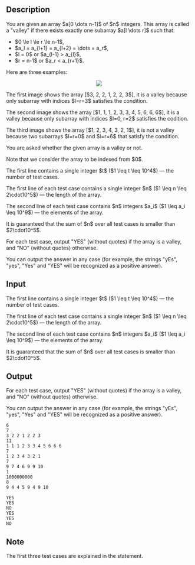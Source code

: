 ## Description

<div><p>You are given an array $a[0 \dots n-1]$ of $n$ integers. This array is called a "<span class="tex-font-style-it">valley</span>" if there exists <span class="tex-font-style-bf">exactly one</span> subarray $a[l \dots r]$ such that:</p><ul> <li> $0 \le l \le r \le n-1$, </li><li> $a_l = a_{l+1} = a_{l+2} = \dots = a_r$, </li><li> $l = 0$ or $a_{l-1} &gt; a_{l}$, </li><li> $r = n-1$ or $a_r &lt; a_{r+1}$. </li></ul><p>Here are three examples:</p><center> <img class="tex-graphics" src="file://f4VtgnuS.png" style="max-width: 100.0%;max-height: 100.0%;"> </center><p>The first image shows the array [$3, 2, 2, 1, 2, 2, 3$], it <span class="tex-font-style-bf">is a valley</span> because only subarray with indices $l=r=3$ satisfies the condition.</p><p>The second image shows the array [$1, 1, 1, 2, 3, 3, 4, 5, 6, 6, 6$], it <span class="tex-font-style-bf">is a valley</span> because only subarray with indices $l=0, r=2$ satisfies the codition.</p><p>The third image shows the array [$1, 2, 3, 4, 3, 2, 1$], it <span class="tex-font-style-bf">is not a valley</span> because two subarrays $l=r=0$ and $l=r=6$ that satisfy the condition.</p><p>You are asked whether the given array is a valley or not.</p><p><span class="tex-font-style-it">Note that we consider the array to be indexed from $0$.</span></p></div><div class="input-specification"><p>The first line contains a single integer $t$ ($1 \leq t \leq 10^4$)&nbsp;— the number of test cases.</p><p>The first line of each test case contains a single integer $n$ ($1 \leq n \leq 2\cdot10^5$)&nbsp;— the length of the array.</p><p>The second line of each test case contains $n$ integers $a_i$ ($1 \leq a_i \leq 10^9$)&nbsp;— the elements of the array.</p><p>It is guaranteed that the sum of $n$ over all test cases is smaller than $2\cdot10^5$.</p></div><div class="output-specification"><p>For each test case, output "<span class="tex-font-style-tt">YES</span>" (without quotes) if the array is a valley, and "<span class="tex-font-style-tt">NO</span>" (without quotes) otherwise.</p><p>You can output the answer in any case (for example, the strings "<span class="tex-font-style-tt">yEs</span>", "<span class="tex-font-style-tt">yes</span>", "<span class="tex-font-style-tt">Yes</span>" and "<span class="tex-font-style-tt">YES</span>" will be recognized as a positive answer).</p></div>

## Input

<p>The first line contains a single integer $t$ ($1 \leq t \leq 10^4$)&nbsp;— the number of test cases.</p><p>The first line of each test case contains a single integer $n$ ($1 \leq n \leq 2\cdot10^5$)&nbsp;— the length of the array.</p><p>The second line of each test case contains $n$ integers $a_i$ ($1 \leq a_i \leq 10^9$)&nbsp;— the elements of the array.</p><p>It is guaranteed that the sum of $n$ over all test cases is smaller than $2\cdot10^5$.</p>

## Output

<p>For each test case, output "<span class="tex-font-style-tt">YES</span>" (without quotes) if the array is a valley, and "<span class="tex-font-style-tt">NO</span>" (without quotes) otherwise.</p><p>You can output the answer in any case (for example, the strings "<span class="tex-font-style-tt">yEs</span>", "<span class="tex-font-style-tt">yes</span>", "<span class="tex-font-style-tt">Yes</span>" and "<span class="tex-font-style-tt">YES</span>" will be recognized as a positive answer).</p>





```input1|2,3,6,7,10,11
6
7
3 2 2 1 2 2 3
11
1 1 1 2 3 3 4 5 6 6 6
7
1 2 3 4 3 2 1
7
9 7 4 6 9 9 10
1
1000000000
8
9 4 4 5 9 4 9 10
```




```output1
YES
YES
NO
YES
YES
NO
```



## Note

<p>The first three test cases are explained in the statement.</p>
